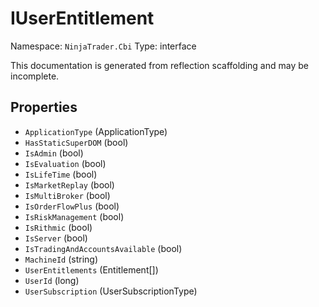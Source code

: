 # IUserEntitlement

Namespace: `NinjaTrader.Cbi`
Type: interface

This documentation is generated from reflection scaffolding and may be incomplete.

## Properties
- `ApplicationType` (ApplicationType)
- `HasStaticSuperDOM` (bool)
- `IsAdmin` (bool)
- `IsEvaluation` (bool)
- `IsLifeTime` (bool)
- `IsMarketReplay` (bool)
- `IsMultiBroker` (bool)
- `IsOrderFlowPlus` (bool)
- `IsRiskManagement` (bool)
- `IsRithmic` (bool)
- `IsServer` (bool)
- `IsTradingAndAccountsAvailable` (bool)
- `MachineId` (string)
- `UserEntitlements` (Entitlement[])
- `UserId` (long)
- `UserSubscription` (UserSubscriptionType)
